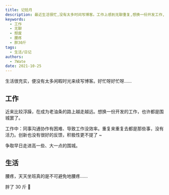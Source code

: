 ```yaml
---
title: 记拾月
description: 最近生活很忙,没有太多时间写博客。工作上感到无聊重复,想换一份开发工作,进入更高层次的围城。生活上腰疼加重,长期坐班导致,还胖了30斤,生活比较颓废。总体来说近期生活工作都比较浮躁和无聊。
keywords:
  - 工作
  - 无聊
  - 颓废
  - 腰疼
  - 胖30斤
tags:
  - 生活/日记
authors:
  - 7Wate
date: 2021-10-25
---
```


生活很充实，便没有太多闲暇时光来续写博客。好忙呀好忙呀……

## 工作

近来比较浮躁，在成为老油条的路上越走越远。想换一份开发的工作，也许都是围城罢了。

工作中：同事沟通协作有困难、导致工作没效率。重复来重复去都是那些事，没有活力。创新也没有很好的反馈，积极性更不提了 ~

争取早日走进高一些、大一点的围城。

## 生活

腰疼，天天坐班真的是不可避免地腰疼……

胖了 30 斤 🤣
